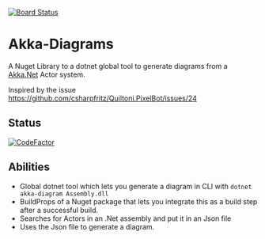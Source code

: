 [![Board Status](https://dev.azure.com/Stelzi79/86ee283c-8bae-4522-88a3-a2ae9df3b9e3/a66164b5-f82c-425a-bb13-805393780a58/_apis/work/boardbadge/eb1b314e-7541-42f7-b5f5-ea0b912c906b)](https://dev.azure.com/Stelzi79/86ee283c-8bae-4522-88a3-a2ae9df3b9e3/_boards/board/t/a66164b5-f82c-425a-bb13-805393780a58/Microsoft.RequirementCategory)
# Akka-Diagrams

A Nuget Library to a dotnet global tool to generate diagrams from a [Akka.Net](https://getakka.net/index.html) Actor system.

Inspired by the issue https://github.com/csharpfritz/Quiltoni.PixelBot/issues/24

## Status

[![CodeFactor](https://www.codefactor.io/repository/github/stelzi79/akka-diagrams/badge/develop)](https://www.codefactor.io/repository/github/stelzi79/akka-diagrams/overview/develop)

## Abilities

* Global dotnet tool which lets you generate a diagram in CLI with ````dotnet akka-diagram Assembly.dll````
* BuildProps of a Nuget package that lets you integrate this as a build step after a successful build.
* Searches for Actors in an .Net assembly and put it in an Json file
* Uses the Json file to generate a diagram.

